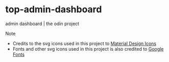 # top-admin-dashboard
admin dashboard | the odin project

> [!NOTE]
> * Credits to the svg icons used in this project to [Material Design Icons](https://pictogrammers.com/) 
> * Fonts and other svg icons used in this project is also credited to [Google Fonts](https://fonts.google.com/) 
